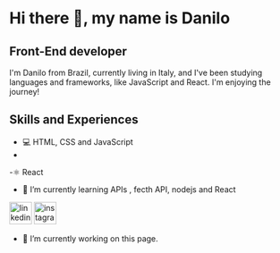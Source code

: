 # Hi there 👋, my name is Danilo

## Front-End developer

I'm Danilo from Brazil, currently living in Italy, and I've been studying languages and frameworks, like JavaScript and React. I'm enjoying the journey!

## Skills and Experiences

- :computer:  HTML, CSS and JavaScript
- 
-⚛️ React

- 🌱 I’m currently learning APIs , fecth API, nodejs and React 


[<img src='https://cdn.jsdelivr.net/npm/simple-icons@3.0.1/icons/linkedin.svg' alt='linkedin' height='40'>](https://www.linkedin.com/in/https://www.linkedin.com/in/danilo-rua-28599b28//)  [<img src='https://cdn.jsdelivr.net/npm/simple-icons@3.0.1/icons/instagram.svg' alt='instagram' height='40'>](https://www.instagram.com/https://www.instagram.com/danilo.rua//)  

- 🔭 I’m currently working on this page. 
